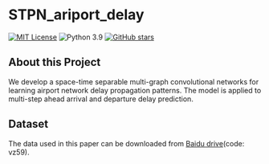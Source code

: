 # STPN_ariport_delay

[![MIT License](https://img.shields.io/badge/license-MIT-green.svg)](https://opensource.org/licenses/MIT)
![Python 3.9](https://img.shields.io/badge/Python-3.9-blue.svg)
[![GitHub stars](https://img.shields.io/github/stars/Kaimaoge/STPN.svg?logo=github&label=Stars&logoColor=white)](https://github.com/Kaimaoge/STPN)

About this Project
--------------
We develop a space-time separable multi-graph convolutional networks for learning airport network delay propagation patterns. The model is applied to multi-step ahead arrival and departure delay prediction.

Dataset
--------------
The data used in this paper can be downloaded from [Baidu drive](https://pan.baidu.com/s/13siqq4ffpxhvootkJKvgbw)(code: vz59). 
